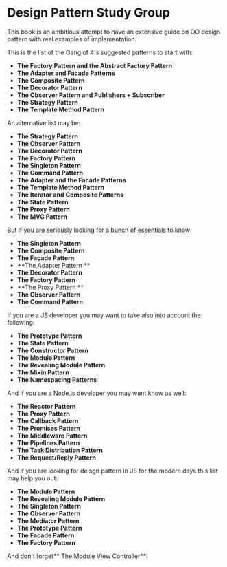 # Design Pattern Study Group

This book is an ambitious attempt to have an extensive guide on OO design pattern with real examples of implementation.

This is the list of the Gang of 4's suggested patterns to start with:

* **The Factory Pattern and the Abstract Factory Pattern**
* **The Adapter and Facade Patterns**
* **The Composite Pattern**
* **The Decorator Pattern**
* **The Observer Pattern and  Publishers + Subscriber**
* **The Strategy Pattern**
* **The Template Method Pattern**

An alternative list may be:

* **The Strategy Pattern**
* **The Observer Pattern**
* **The Decorator Pattern**
* **The Factory Pattern**
* **The Singleton Pattern**
* **The Command Pattern**
* **The Adapter and the Facade Patterns**
* **The Template Method Pattern**
* **The Iterator and Composite Patterns**
* **The State Pattern**
* **The Proxy Pattern**
* **The MVC Pattern**

But if you are seriously looking for a bunch of essentials to know:

* **The Singleton Pattern**
* **The Composite Pattern**
* **The Façade Pattern**
* **The Adapter Pattern **
* **The Decorator Pattern**
* **The Factory Pattern**
* **The Proxy Pattern **
* **The Observer Pattern**
* **The Command Pattern**

If you are a JS developer you may want to take also into account the following:

* **The Prototype Pattern**
* **The State Pattern**
* **The Constructor Pattern**
* **The Module Pattern**
* **The Revealing Module Pattern**
* **The Mixin Pattern**
* **The Namespacing Patterns**

And if you are a Node.js developer you may want know as well:

* **The Reactor Pattern**
* **The Proxy Pattern**
* **The Callback Pattern**
* **The Promises Pattern**
* **The Middleware Pattern**
* **The Pipelines Pattern**
* **The Task Distribution Pattern**
* **The Request/Reply Pattern**

And if you are looking for deisgn pattern in JS for the modern days this list may help you out:

* **The Module Pattern**
* **The Revealing Module Pattern**
* **The Singleton Pattern**
* **The Observer Pattern**
* **The Mediator Pattern**
* **The Prototype Pattern**
* **The Facade Pattern**
* **The Factory Pattern**

And don't forget** The Module View Controller**!



